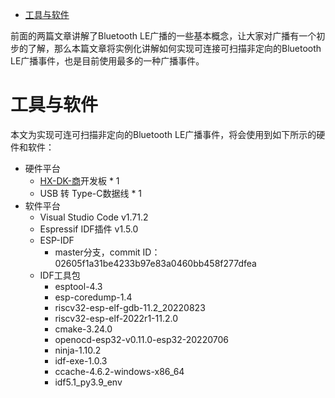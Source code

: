 - [工具与软件](#工具与软件)

前面的两篇文章讲解了Bluetooth LE广播的一些基本概念，让大家对广播有一个初步的了解，那么本篇文章将实例化讲解如何实现可连接可扫描非定向的Bluetooth LE广播事件，也是目前使用最多的一种广播事件。

# 工具与软件
本文为实现可连可扫描非定向的Bluetooth LE广播事件，将会使用到如下所示的硬件和软件：
- 硬件平台
  - [HX-DK-商](https://item.taobao.com/item.htm?spm=a1z10.1-c-s.w4004-22286946226.12.7f292c2cfSNrZb&id=654877303965)开发板 * 1
  - USB 转 Type-C数据线 * 1
- 软件平台
  - Visual Studio Code v1.71.2
  - Espressif IDF插件 v1.5.0
  - ESP-IDF
    - master分支，commit ID：02605f1a31be4233b97e83a0460bb458f277dfea
  - IDF工具包
    - esptool-4.3
    - esp-coredump-1.4
    - riscv32-esp-elf-gdb-11.2_20220823
    - riscv32-esp-elf-2022r1-11.2.0
    - cmake-3.24.0
    - openocd-esp32-v0.11.0-esp32-20220706
    - ninja-1.10.2
    - idf-exe-1.0.3
    - ccache-4.6.2-windows-x86_64
    - idf5.1_py3.9_env